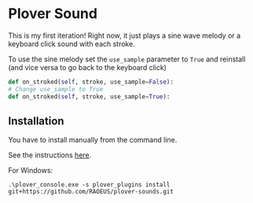 # Plover Sound

This is my first iteration! Right now, it just plays a sine wave melody or a keyboard click sound with each stroke.

To use the sine melody set the `use_sample` parameter to `True` and reinstall (and vice versa to go back to the keyboard click)
```python
def on_stroked(self, stroke, use_sample=False):
# Change use_sample to True
def on_stroked(self, stroke, use_sample=True):
```

## Installation

You have to install manually from the command line.

See the instructions [here](https://plover.wiki/index.php/Plugins).

For Windows:

```
.\plover_console.exe -s plover_plugins install git+https://github.com/RAOEUS/plover-sounds.git
